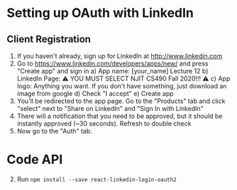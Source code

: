 # Setting up OAuth with LinkedIn

## Client Registration
1. If you haven't already, sign up for LinkedIn at http://www.linkedin.com
2. Go to https://www.linkedin.com/developers/apps/new/ and press "Create app" and sign in
	a) App name: [your_name] Lecture 12
	b) LinkedIn Page: :warning: YOU MUST SELECT NJIT CS490 Fall 2020!!! :warning:
	c) App logo: Anything you want. If you don't have something, just download an image from google
	d) Check "I accept"
	e) Create app
3. You'll be redirected to the app page. Go to the "Products" tab and click "select" next to "Share on LinkedIn" and "Sign In with LinkedIn"
4. There will a notification that you need to be approved, but it should be instantly approved (~30 seconds). Refresh to double check
5. Now go to the "Auth" tab.

# Code API
2. Run `npm install --save react-linkedin-login-oauth2`
